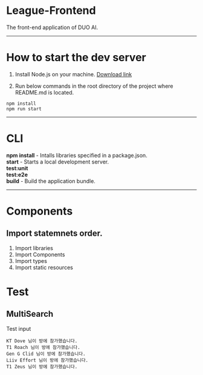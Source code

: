 # League-Frontend

The front-end application of DUO AI.

---

# How to start the dev server

1. Install Node.js on your machine. [Download link](https://nodejs.org/en/)

2. Run below commands in the root directory of the project where README.md is located.

```
npm install
npm run start
```

---

# CLI

**npm install** - Intalls libraries specified in a package.json.
<br>
**start** - Starts a local development server.
<br>
**test:unit**
<br>
**test:e2e**
<br>
**build** - Build the application bundle.

---

# Components

## Import statemnets order.

1. Import libraries
2. Import Components
3. Import types
4. Import static resources

# Test

## MultiSearch

Test input

```
KT Dove 님이 방에 참가했습니다.
T1 Roach 님이 방에 참가했습니다.
Gen G Clid 님이 방에 참가했습니다.
Liiv Effort 님이 방에 참가했습니다.
T1 Zeus 님이 방에 참가했습니다.
```
